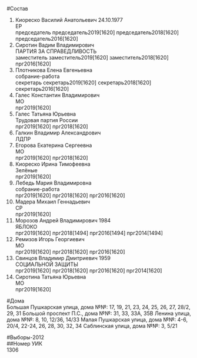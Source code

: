 #Состав  
1. Киореско Василий Анатольевич 24.10.1977  
    ЕР  
    председатель председатель2019[1620] председатель2018[1620] председатель2016[1620]  
2. Сиротин Вадим Владимирович  
    ПАРТИЯ ЗА СПРАВЕДЛИВОСТЬ  
    заместитель заместитель2019[1620] заместитель2018[1620] прг2016[1620]  
3. Плотникова Елена Евгеньевна  
    собрание-работа  
    секретарь секретарь2019[1620] секретарь2018[1620] секретарь2016[1620]  
4. Галес Константин Владимирович  
    МО  
    прг2019[1620]  
5. Галес Татьяна Юрьевна  
    Трудовая партия России  
    прг2019[1620] прг2018[1620]  
6. Галкин Владимир Александрович  
    ЛДПР  
7. Егорова Екатерина Сергеевна  
    МО  
    прг2019[1620] прг2018[1620]  
8. Киореско Ирина Тимофеевна  
    Зелёные  
    прг2019[1620]  
9. Лебедь Мария Владимировна  
    собрание-работа  
    прг2019[1620] прг2018[1620] прг2016[1620]  
10. Мадера Михаил Геннадьевич  
    СР  
    прг2019[1620]  
11. Морозов Андрей Владимирович 1984  
    ЯБЛОКО  
    прг2019[1620] прг2018[1494] прг2016[1494] прг2014[1494]  
12. Ремизов Игорь Георгиевич  
    МО  
    прг2019[1620] прг2018[1620] прг2016[1620]  
13. Свинцов Владимир Дмитриевич 1959  
    СОЦИАЛЬНОЙ ЗАЩИТЫ  
    прг2019[1620] прг2018[1620] прг2016[1620] прг2014[1620]  
14. Сиротина Татьяна Юрьевна  
    МО  
    прг2019[1620]  
  
#Дома  
Большая Пушкарская улица, дома №№: 17, 19, 21, 23, 24, 25, 26, 27, 28/2, 29, 31 Большой проспект П.С., дома №№: 31, 33, 33А, 35В Ленина улица, дома №№: 8, 10, 12/36, 14/33 Малая Пушкарская улица, дома №№: 4-6, 20/4, 22-24, 26, 28, 30, 32, 34 Саблинская улица, дома №№: 3, 5/21  
  
#Выборы-2012  
##Номер УИК  
1306  
